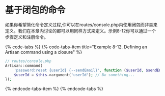 # 基于闭包的命令

如果你希望简化命令定义过程,你可以在routes/console.php内使用闭包而非类来定义。我们在本章内讨论的都可以用同样方式来定义。示例8-12你可以通过一个步骤定义和注册命令。

{% code-tabs %}
{% code-tabs-item title="Example 8-12. Defining an Artisan command using a closure" %}
```php
// routes/console.php
Artisan::command(
    'password:reset {userId} {--sendEmail}', function ($userId, $sendEmail) {
    $userId = $this->argument('userId'); // Do something...
});
```
{% endcode-tabs-item %}
{% endcode-tabs %}

